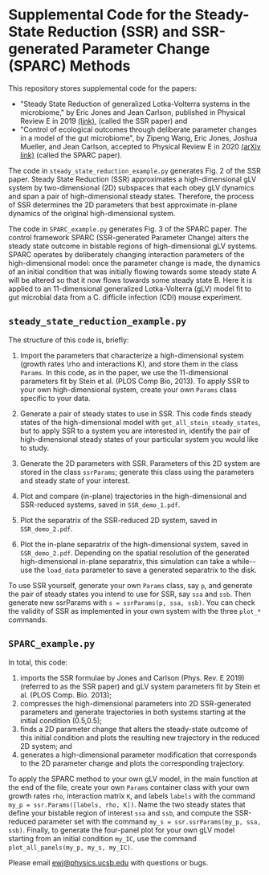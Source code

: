 Supplemental Code for the Steady-State Reduction (SSR) and SSR-generated Parameter Change (SPARC) Methods
============================

This repository stores supplemental code for the papers:

+ "Steady State Reduction of generalized Lotka-Volterra systems in the
  microbiome," by Eric Jones and Jean Carlson, published in Physical Review E
  in 2019
  [(link)](https://journals.aps.org/pre/abstract/10.1103/PhysRevE.99.032403),
  (called the SSR paper) and
+ "Control of ecological outcomes through deliberate parameter changes in a
  model of the gut microbiome", by Zipeng Wang, Eric Jones, Joshua Mueller, and
  Jean Carlson, accepted to Physical Review E in 2020 [(arXiv
  link)](https://arxiv.org/abs/1912.03412) (called the SPARC paper).

The code in `steady_state_reduction_example.py` generates Fig. 2 of the SSR
paper.  Steady State Reduction (SSR) approximates a high-dimensional gLV system
by two-dimensional (2D) subspaces that each obey gLV dynamics and span a pair
of high-dimensional steady states. Therefore, the process of SSR determines the
2D parameters that best approximate in-plane dynamics of the original
high-dimensional system.

The code in `SPARC_example.py` generates Fig. 3 of the SPARC paper. The control
framework SPARC (SSR-generated Parameter Change) alters the steady state
outcome in bistable regions of high-dimensional gLV systems. SPARC operates by
deliberately changing interaction parameters of the high-dimensional model:
once the parameter change is made, the dynamics of an initial condition that
was initially flowing towards some steady state A will be altered so that it
now flows towards some steady state B.  Here it is applied to an 11-dimensional
generalized Lotka-Volterra (gLV) model fit to gut microbial data from a C.
difficile infection (CDI) mouse experiment.

`steady_state_reduction_example.py`
-----------------------------------

The structure of this code is, briefly:

1) Import the parameters that characterize a high-dimensional system (growth
   rates \rho and interactions K), and store them in the class `Params`. In this
   code, as in the paper, we use the 11-dimensional parameters fit by Stein et al.
   (PLOS Comp Bio, 2013). To apply SSR to your own high-dimensional system, create
   your own `Params` class specific to your data.

2) Generate a pair of steady states to use in SSR. This code finds steady
   states of the high-dimensional model with `get_all_stein_steady_states`, but to
   apply SSR to a system you are interested in, identify the pair of
   high-dimensional steady states of your particular system you would like to
   study.
3) Generate the 2D parameters with SSR. Parameters of this 2D system are stored
   in the class `ssrParams`; generate this class using the parameters and steady
   state of your interest.
4) Plot and compare (in-plane) trajectories in the high-dimensional and
   SSR-reduced systems, saved in `SSR_demo_1.pdf`.
5) Plot the separatrix of the SSR-reduced 2D system, saved in `SSR_demo_2.pdf`.
6) Plot the in-plane separatrix of the high-dimensional system, saved in
   `SSR_demo_2.pdf`. Depending on the spatial resolution of the generated
   high-dimensional in-plane separatrix, this simulation can take a while-- use
   the `load_data` parameter to save a generated separatrix to the disk.

To use SSR yourself, generate your own `Params` class, say `p`, and generate the pair of
steady states you intend to use for SSR, say `ssa` and `ssb`. Then generate new
ssrParams with `s = ssrParams(p, ssa, ssb)`. You can check the validity of SSR
as implemented in your own system with the three `plot_*` commands.

`SPARC_example.py`
-----------------------------------

In total, this code:

1) imports the SSR formulae by Jones and Carlson (Phys. Rev. E 2019)
   (referred to as the SSR paper) and gLV system parameters fit by Stein et al.
   (PLOS Comp. Bio. 2013);
2) compresses the high-dimensional parameters into 2D SSR-generated
   parameters and generate trajectories in both systems starting at the initial
   condition (0.5,0.5);
3) finds a 2D parameter change that alters the steady-state outcome of this
   initial condition and plots the resulting new trajectory in the reduced 2D
   system; and
4) generates a high-dimensional parameter modification that corresponds to
   the 2D parameter change and plots the corresponding trajectory.

To apply the SPARC method to your own gLV model, in the main function at the
end of the file, create your own `Params` container class with your own growth
rates `rho`, interaction matrix `K`, and labels `labels` with the command `my_p
= ssr.Params([labels, rho, K])`. Name the two steady states that define your
bistable region of interest `ssa` and `ssb`, and compute the SSR-reduced
parameter set with the command `my_s = ssr.ssrParams(my_p, ssa, ssb)`. Finally, to
generate the four-panel plot for your own gLV model starting from an initial
condition `my_IC`, use the command `plot_all_panels(my_p, my_s, my_IC)`.

Please email ewj@physics.ucsb.edu with questions or bugs.
